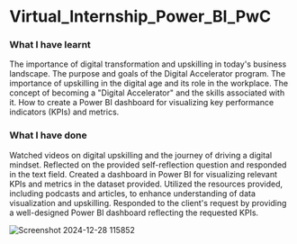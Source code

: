 # Virtual_Internship_Power_BI_PwC

### What I have learnt
The importance of digital transformation and upskilling in today's business landscape.
The purpose and goals of the Digital Accelerator program.
The importance of upskilling in the digital age and its role in the workplace.
The concept of becoming a "Digital Accelerator" and the skills associated with it.
How to create a Power BI dashboard for visualizing key performance indicators (KPIs) and metrics.
### What I have done
Watched videos on digital upskilling and the journey of driving a digital mindset.
Reflected on the provided self-reflection question and responded in the text field.
Created a dashboard in Power BI for visualizing relevant KPIs and metrics in the dataset provided.
Utilized the resources provided, including podcasts and articles, to enhance understanding of data visualization and upskilling.
Responded to the client's request by providing a well-designed Power BI dashboard reflecting the requested KPIs.


![Screenshot 2024-12-28 115852](https://github.com/user-attachments/assets/a781f1f2-ff61-434d-81be-57379ec1d35a)
